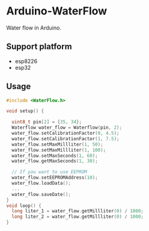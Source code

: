 # Arduino-WaterFlow

Water flow in Arduino.

## Support platform

- esp8226
- esp32

## Usage

```cpp
#include <WaterFlow.h>

void setup() {

  uint8_t pin[2] = {35, 34};
  Waterflow water_flow = Waterflow(pin, 2);
  water_flow.setCalibrationFactor(0, 4.5);
  water_flow.setCalibrationFactor(1, 7.5);
  water_flow.setMaxMillliter(1, 50);
  water_flow.setMaxMillliter(1, 100);
  water_flow.setMaxSeconds(1, 60);
  water_flow.getMaxSeconds(1, 30);

  // If you want to use EEPROM
  water_flow.setEEPROMAddress(10);
  water_flow.loadData();
  ...
  water_flow.saveDate();
}
void loop() {
  long liter_1 = water_flow.getMillliter(0) / 1000;
  long liter_2 = water_flow.getMillliter(0) / 1000;
}
```
